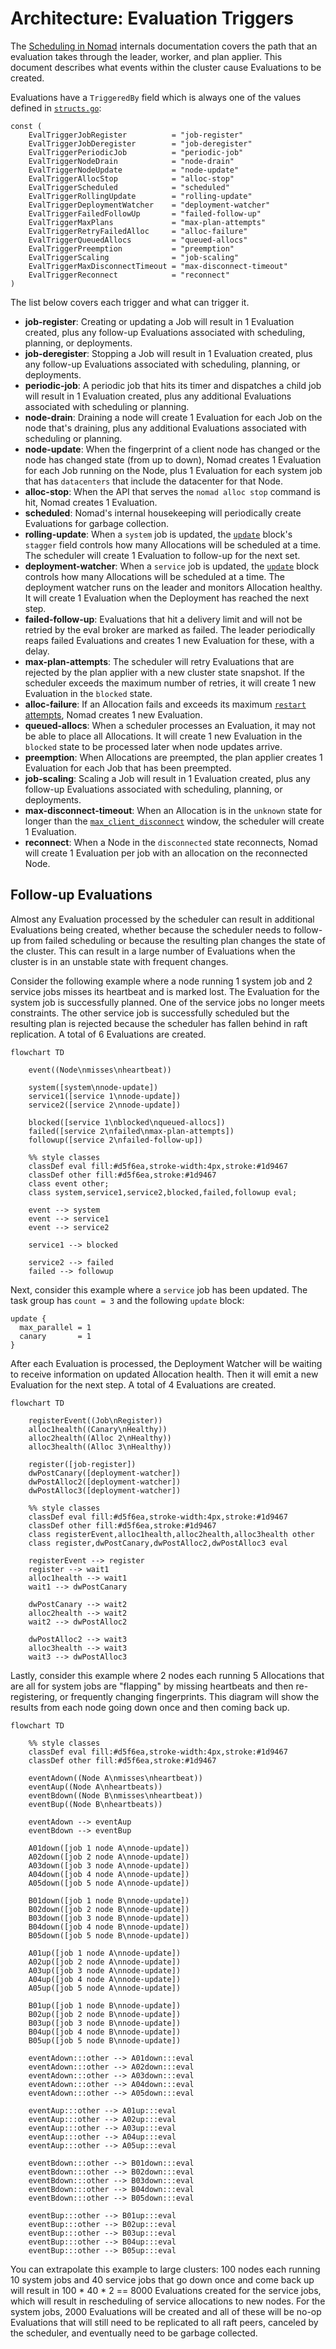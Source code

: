 # Architecture: Evaluation Triggers

The [Scheduling in Nomad][] internals documentation covers the path that an
evaluation takes through the leader, worker, and plan applier. This document
describes what events within the cluster cause Evaluations to be created.

Evaluations have a `TriggeredBy` field which is always one of the values defined
in [`structs.go`][]:

```
const (
	EvalTriggerJobRegister          = "job-register"
	EvalTriggerJobDeregister        = "job-deregister"
	EvalTriggerPeriodicJob          = "periodic-job"
	EvalTriggerNodeDrain            = "node-drain"
	EvalTriggerNodeUpdate           = "node-update"
	EvalTriggerAllocStop            = "alloc-stop"
	EvalTriggerScheduled            = "scheduled"
	EvalTriggerRollingUpdate        = "rolling-update"
	EvalTriggerDeploymentWatcher    = "deployment-watcher"
	EvalTriggerFailedFollowUp       = "failed-follow-up"
	EvalTriggerMaxPlans             = "max-plan-attempts"
	EvalTriggerRetryFailedAlloc     = "alloc-failure"
	EvalTriggerQueuedAllocs         = "queued-allocs"
	EvalTriggerPreemption           = "preemption"
	EvalTriggerScaling              = "job-scaling"
	EvalTriggerMaxDisconnectTimeout = "max-disconnect-timeout"
	EvalTriggerReconnect            = "reconnect"
)
```

The list below covers each trigger and what can trigger it.

* **job-register**: Creating or updating a Job will result in 1 Evaluation
  created, plus any follow-up Evaluations associated with scheduling, planning,
  or deployments.
* **job-deregister**: Stopping a Job will result in 1 Evaluation created, plus
  any follow-up Evaluations associated with scheduling, planning, or
  deployments.
* **periodic-job**: A periodic job that hits its timer and dispatches a child
  job will result in 1 Evaluation created, plus any additional Evaluations
  associated with scheduling or planning.
* **node-drain**: Draining a node will create 1 Evaluation for each Job on the
  node that's draining, plus any additional Evaluations associated with
  scheduling or planning.
* **node-update**: When the fingerprint of a client node has changed or the node
  has changed state (from up to down), Nomad creates 1 Evaluation for each Job
  running on the Node, plus 1 Evaluation for each system job that has
  `datacenters` that include the datacenter for that Node.
* **alloc-stop**: When the API that serves the `nomad alloc stop` command is
  hit, Nomad creates 1 Evaluation.
* **scheduled**: Nomad's internal housekeeping will periodically create
  Evaluations for garbage collection.
* **rolling-update**: When a `system` job is updated, the [`update`][] block's
  `stagger` field controls how many Allocations will be scheduled at a time. The
  scheduler will create 1 Evaluation to follow-up for the next set.
* **deployment-watcher**: When a `service` job is updated, the [`update`][]
  block controls how many Allocations will be scheduled at a time. The
  deployment watcher runs on the leader and monitors Allocation healthy. It will
  create 1 Evaluation when the Deployment has reached the next step.
* **failed-follow-up**: Evaluations that hit a delivery limit and will not be
  retried by the eval broker are marked as failed. The leader periodically
  reaps failed Evaluations and creates 1 new Evaluation for these, with a delay.
* **max-plan-attempts**: The scheduler will retry Evaluations that are rejected
  by the plan applier with a new cluster state snapshot. If the scheduler
  exceeds the maximum number of retries, it will create 1 new Evaluation in the
  `blocked` state.
* **alloc-failure**: If an Allocation fails and exceeds its maximum
  [`restart` attempts][], Nomad creates 1 new Evaluation.
* **queued-allocs**: When a scheduler processes an Evaluation, it may not be
  able to place all Allocations. It will create 1 new Evaluation in the
  `blocked` state to be processed later when node updates arrive.
* **preemption**: When Allocations are preempted, the plan applier creates 1
  Evaluation for each Job that has been preempted.
* **job-scaling**: Scaling a Job will result in 1 Evaluation created, plus any
  follow-up Evaluations associated with scheduling, planning, or deployments.
* **max-disconnect-timeout**: When an Allocation is in the `unknown` state for
  longer than the [`max_client_disconnect`][] window, the scheduler will create
  1 Evaluation.
* **reconnect**: When a Node in the `disconnected` state reconnects, Nomad will
  create 1 Evaluation per job with an allocation on the reconnected Node.

## Follow-up Evaluations

Almost any Evaluation processed by the scheduler can result in additional
Evaluations being created, whether because the scheduler needs to follow-up from
failed scheduling or because the resulting plan changes the state of the
cluster. This can result in a large number of Evaluations when the cluster is in
an unstable state with frequent changes.

Consider the following example where a node running 1 system job and 2 service
jobs misses its heartbeat and is marked lost. The Evaluation for the system job
is successfully planned. One of the service jobs no longer meets constraints. The
other service job is successfully scheduled but the resulting plan is rejected
because the scheduler has fallen behind in raft replication. A total of 6
Evaluations are created.

```mermaid
flowchart TD

    event((Node\nmisses\nheartbeat))

    system([system\nnode-update])
    service1([service 1\nnode-update])
    service2([service 2\nnode-update])

    blocked([service 1\nblocked\nqueued-allocs])
    failed([service 2\nfailed\nmax-plan-attempts])
    followup([service 2\nfailed-follow-up])

    %% style classes
    classDef eval fill:#d5f6ea,stroke-width:4px,stroke:#1d9467
    classDef other fill:#d5f6ea,stroke:#1d9467
    class event other;
    class system,service1,service2,blocked,failed,followup eval;

    event --> system
    event --> service1
    event --> service2

    service1 --> blocked

    service2 --> failed
    failed --> followup
```

Next, consider this example where a `service` job has been updated. The task
group has `count = 3` and the following `update` block:

```hcl
update {
  max_parallel = 1
  canary       = 1
}
```

After each Evaluation is processed, the Deployment Watcher will be waiting to
receive information on updated Allocation health. Then it will emit a new
Evaluation for the next step. A total of 4 Evaluations are created.

```mermaid
flowchart TD

    registerEvent((Job\nRegister))
    alloc1health((Canary\nHealthy))
    alloc2health((Alloc 2\nHealthy))
    alloc3health((Alloc 3\nHealthy))

    register([job-register])
    dwPostCanary([deployment-watcher])
    dwPostAlloc2([deployment-watcher])
    dwPostAlloc3([deployment-watcher])

    %% style classes
    classDef eval fill:#d5f6ea,stroke-width:4px,stroke:#1d9467
    classDef other fill:#d5f6ea,stroke:#1d9467
    class registerEvent,alloc1health,alloc2health,alloc3health other
    class register,dwPostCanary,dwPostAlloc2,dwPostAlloc3 eval

    registerEvent --> register
    register --> wait1
    alloc1health --> wait1
    wait1 --> dwPostCanary

    dwPostCanary --> wait2
    alloc2health --> wait2
    wait2 --> dwPostAlloc2

    dwPostAlloc2 --> wait3
    alloc3health --> wait3
    wait3 --> dwPostAlloc3

```

Lastly, consider this example where 2 nodes each running 5 Allocations that are
all for system jobs are "flapping" by missing heartbeats and then
re-registering, or frequently changing fingerprints. This diagram will show the
results from each node going down once and then coming back up.

```mermaid
flowchart TD

    %% style classes
    classDef eval fill:#d5f6ea,stroke-width:4px,stroke:#1d9467
    classDef other fill:#d5f6ea,stroke:#1d9467

    eventAdown((Node A\nmisses\nheartbeat))
    eventAup((Node A\nheartbeats))
    eventBdown((Node B\nmisses\nheartbeat))
    eventBup((Node B\nheartbeats))

    eventAdown --> eventAup
    eventBdown --> eventBup

    A01down([job 1 node A\nnode-update])
    A02down([job 2 node A\nnode-update])
    A03down([job 3 node A\nnode-update])
    A04down([job 4 node A\nnode-update])
    A05down([job 5 node A\nnode-update])

    B01down([job 1 node B\nnode-update])
    B02down([job 2 node B\nnode-update])
    B03down([job 3 node B\nnode-update])
    B04down([job 4 node B\nnode-update])
    B05down([job 5 node B\nnode-update])

    A01up([job 1 node A\nnode-update])
    A02up([job 2 node A\nnode-update])
    A03up([job 3 node A\nnode-update])
    A04up([job 4 node A\nnode-update])
    A05up([job 5 node A\nnode-update])

    B01up([job 1 node B\nnode-update])
    B02up([job 2 node B\nnode-update])
    B03up([job 3 node B\nnode-update])
    B04up([job 4 node B\nnode-update])
    B05up([job 5 node B\nnode-update])

    eventAdown:::other --> A01down:::eval
    eventAdown:::other --> A02down:::eval
    eventAdown:::other --> A03down:::eval
    eventAdown:::other --> A04down:::eval
    eventAdown:::other --> A05down:::eval

    eventAup:::other --> A01up:::eval
    eventAup:::other --> A02up:::eval
    eventAup:::other --> A03up:::eval
    eventAup:::other --> A04up:::eval
    eventAup:::other --> A05up:::eval

    eventBdown:::other --> B01down:::eval
    eventBdown:::other --> B02down:::eval
    eventBdown:::other --> B03down:::eval
    eventBdown:::other --> B04down:::eval
    eventBdown:::other --> B05down:::eval

    eventBup:::other --> B01up:::eval
    eventBup:::other --> B02up:::eval
    eventBup:::other --> B03up:::eval
    eventBup:::other --> B04up:::eval
    eventBup:::other --> B05up:::eval

```

You can extrapolate this example to large clusters: 100 nodes each running 10
system jobs and 40 service jobs that go down once and come back up will result
in 100 * 40 * 2 == 8000 Evaluations created for the service jobs, which will
result in rescheduling of service allocations to new nodes. For the system jobs,
2000 Evaluations will be created and all of these will be no-op Evaluations that
will still need to be replicated to all raft peers, canceled by the scheduler,
and eventually need to be garbage collected.



[Scheduling in Nomad]: https://www.nomadproject.io/docs/internals/scheduling/scheduling
[`structs.go`]: https://github.com/hashicorp/nomad/blob/v1.4.0-beta.1/nomad/structs/structs.go#L10857-L10875
[`update`]: https://www.nomadproject.io/docs/job-specification/update
[`restart` attempts]: https://www.nomadproject.io/docs/job-specification/restart
[`max_client_disconnect`]: https://www.nomadproject.io/docs/job-specification/group#max-client-disconnect
